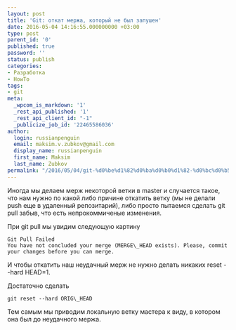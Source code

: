 ```yaml
---
layout: post
title: 'Git: откат мержа, который не был запушен'
date: 2016-05-04 14:16:55.000000000 +03:00
type: post
parent_id: '0'
published: true
password: ''
status: publish
categories:
- Разработка
- HowTo
tags:
- git
meta:
  _wpcom_is_markdown: '1'
  _rest_api_published: '1'
  _rest_api_client_id: "-1"
  _publicize_job_id: '22465586036'
author:
  login: russianpenguin
  email: maksim.v.zubkov@gmail.com
  display_name: russianpenguin
  first_name: Maksim
  last_name: Zubkov
permalink: "/2016/05/04/git-%d0%be%d1%82%d0%ba%d0%b0%d1%82-%d0%bc%d0%b5%d1%80%d0%b6%d0%b0-%d0%ba%d0%be%d1%82%d0%be%d1%80%d1%8b%d0%b9-%d0%bd%d0%b5-%d0%b1%d1%8b%d0%bb-%d0%b7%d0%b0%d0%bf%d1%83%d1%88%d0%b5%d0%bd/"
---
```

Иногда мы делаем мерж некоторой ветки в master и случается такое, что нам нужно по какой либо причине откатить ветку (мы не делали push еще в удаленный репозитарий), либо просто пытаемся сделать git pull забыв, что есть непрокоммиченые изменения.

При git pull мы увидим следующую картину

```
Git Pull Failed  
You have not concluded your merge (MERGE\_HEAD exists). Please, commit your changes before you can merge.
```

И чтобы откатить наш неудачный мерж не нужно делать никаких reset --hard HEAD=1.

Достаточно сделать

```
git reset --hard ORIG\_HEAD
```

Тем самым мы приводим локальную ветку мастера к виду, в котором она был до неудачного мержа.


